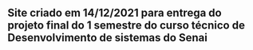## Site criado em 14/12/2021 para entrega do projeto final do 1 semestre do curso técnico de Desenvolvimento de sistemas do Senai
